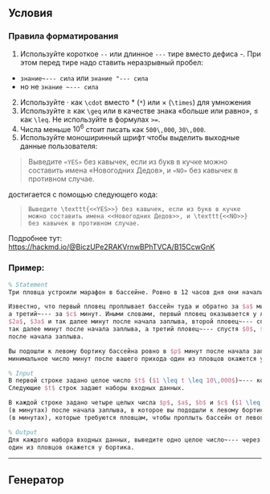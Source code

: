 ## Условия

### Правила форматирования

1. Используйте короткое `--` или длинное `---` тире вместо дефиса -. При этом перед тире надо ставить неразрывный пробел: 
* `знание~--- сила` или `знание "--- сила` 
* но не `знание ~--- сила`
2. Используйте $\cdot$ как `\cdot` вместо $*$ (`*`) или $\times$ (`\times`) для умножения
3. Используйте $\geq$ как `\geq` или в качестве знака «больше или равно», $\leq$ как `\leq`. Не используйте в формулах `>=`.
4. Числа меньше $10^6$ стоит писать как `500\,000`, `30\,000`.
5. Используйте моноширинный шрифт чтобы выделить выходные данные пользователя:

  > Выведите `«YES»` без кавычек, если из букв в кучке можно составить имена «Новогодних Дедов», и `«NO»` без кавычек в противном случае.
  
  достигается с помощью следующего кода:
  
  > `Выведите \texttt{<<YES>>} без кавычек, если из букв в кучке можно составить имена <<Новогодних Дедов>>, и \texttt{<<NO>>} без кавычек в противном случае.`

Подробнее тут: https://hackmd.io/@BiczUPe2RAKVrnwBPhTVCA/B15CcwGnK

### Пример:

```latex
% Statement
Три пловца устроили марафон в бассейне. Ровно в 12 часов дня они начали заплыв от левого бортика бассейна.

Известно, что первый пловец проплывает бассейн туда и обратно за $a$ минут, второй~--- за $b$ минут, 
а третий~--- за $c$ минут. Иными словами, первый пловец оказывается у левого бортика спустя $0$, $a$,
$2a$, $3a$ и так далее минут после начала заплыва, второй пловец~--- спустя $0$, $b$, $2b$, $3b$ и 
так далее минут после начала заплыва, а третий пловец~--- спустя $0$, $c$, $2c$, $3c$ и так далее минут
после начала заплыва.

Вы подошли к левому бортику бассейна ровно в $p$ минут после начала заплыва. Определите, через какое 
минимальное число минут после вашего прихода один из пловцов окажется у левого бортика. 

% Input 
В первой строке задано целое число $t$ ($1 \leq t \leq 10\,000$)~--- количество наборов входных данных. 
Следующие $t$ строк задают наборы входных данных.

В каждой строке задано четыре целых числа $p$, $a$, $b$ и $c$ ($1 \leq p, a, b, c \leq 10^{18}$)~--- время
(в минутах) после начала заплыва, в которое вы пододшли к левому бортику бассейна, а также времена
(в минутах), которые требуются пловцам, чтобы проплыть бассейн от левого бортика до правого и обратно.

% Output
Для каждого набора входных данных, выведите одно целое число~--- через сколько минут после вашего прихода 
один из пловцов окажется у бортика.
```

---

## Генератор
